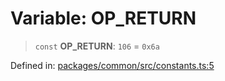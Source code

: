 # Variable: OP\_RETURN

> `const` **OP\_RETURN**: `106` = `0x6a`

Defined in: [packages/common/src/constants.ts:5](https://github.com/dcdpr/did-btcr2-js/blob/c82bc5c69016e1146a0c52c6e6b21621f5abd6d4/packages/common/src/constants.ts#L5)
